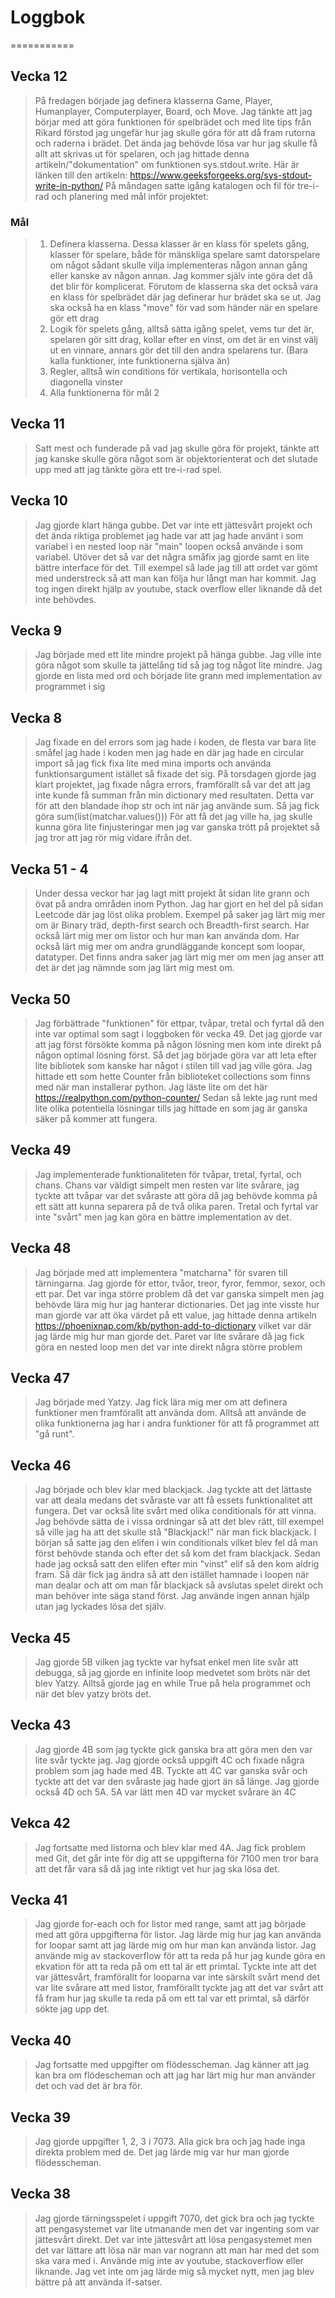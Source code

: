 # Loggbok
===========
## Vecka 12
> På fredagen började jag definera klasserna Game, Player, Humanplayer, Computerplayer, Board, och Move. Jag tänkte att jag börjar med att göra funktionen för spelbrädet och med lite tips från Rikard förstod jag ungefär hur jag skulle göra för att då fram rutorna och raderna i brädet. Det ända jag behövde lösa var hur jag skulle få allt att skrivas ut för spelaren, och jag hittade denna artikeln/"dokumentation" om funktionen sys.stdout.write. Här är länken till den artikeln: https://www.geeksforgeeks.org/sys-stdout-write-in-python/
> På måndagen satte igång katalogen och fil för tre-i-rad och planering med mål inför projektet:
### Mål
> 1. Definera klasserna. Dessa klasser är en klass för spelets gång, klasser för spelare, både för mänskliga spelare samt datorspelare om något sådant skulle vilja implementeras någon annan gång eller kanske av någon annan. Jag kommer själv inte göra det då det blir för komplicerat. Förutom de klasserna ska det också vara en klass för spelbrädet där jag definerar hur brädet ska se ut. Jag ska också ha en klass "move" för vad som händer när en spelare gör ett drag
> 2. Logik för spelets gång, alltså sätta igång spelet, vems tur det är, spelaren gör sitt drag, kollar efter en vinst, om det är en vinst välj ut en vinnare, annars gör det till den andra spelarens tur. (Bara kalla funktioner, inte funktionerna själva än)
> 3. Regler, alltså win conditions för vertikala, horisontella och diagonella vinster
> 4. Alla funktionerna för mål 2
## Vecka 11
> Satt mest och funderade på vad jag skulle göra för projekt, tänkte att jag kanske skulle göra något som är objektorienterat och det slutade upp med att jag tänkte göra ett tre-i-rad spel.
## Vecka 10
> Jag gjorde klart hänga gubbe. Det var inte ett jättesvårt projekt och det ända riktiga problemet jag hade var att jag hade använt i som variabel i en nested loop när "main" loopen också använde i som variabel. Utöver det så var det några småfix jag gjorde samt en lite bättre interface för det. Till exempel så lade jag till att ordet var gömt med understreck så att man kan följa hur långt man har kommit. Jag tog ingen direkt hjälp av youtube, stack overflow eller liknande då det inte behövdes. 
## Vecka 9
> Jag började med ett lite mindre projekt på hänga gubbe. Jag ville inte göra något som skulle ta jättelång tid så jag tog något lite mindre. Jag gjorde en lista med ord och började lite grann med implementation av programmet i sig
## Vecka 8
> Jag fixade en del errors som jag hade i koden, de flesta var bara lite småfel jag hade i koden men jag hade en där jag hade en circular import så jag fick fixa lite med mina imports och använda funktionsargument istället så fixade det sig. På torsdagen gjorde jag klart projektet, jag fixade några errors, framförallt så var det att jag inte kunde få summan från min dictionary med resultaten. Detta var för att den blandade ihop str och int när jag använde sum. Så jag fick göra sum(list(matchar.values())) För att få det jag ville ha, jag skulle kunna göra lite finjusteringar men jag var ganska trött på projektet så jag tror att jag rör mig vidare ifrån det.
## Vecka 51 - 4
> Under dessa veckor har jag lagt mitt projekt åt sidan lite grann och övat på andra områden inom Python. Jag har gjort en hel del på sidan Leetcode där jag löst olika problem. Exempel på saker jag lärt mig mer om är Binary träd, depth-first search och Breadth-first search. Har också lärt mig mer om listor och hur man kan använda dom. Har också lärt mig mer om andra grundläggande koncept som loopar, datatyper. Det finns andra saker jag lärt mig mer om men jag anser att det är det jag nämnde som jag lärt mig mest om.
## Vecka 50
> Jag förbättrade "funktionen" för ettpar, tvåpar, tretal och fyrtal då den inte var optimal som sagt i loggboken för vecka 49. Det jag gjorde var att jag först försökte komma på någon lösning men kom inte direkt på någon optimal lösning först. Så det jag började göra var att leta efter lite bibliotek som kanske har något i stilen till vad jag ville göra. Jag hittade ett som hette Counter från biblioteket collections som finns med när man installerar python. Jag läste lite om det här https://realpython.com/python-counter/ Sedan så lekte jag runt med lite olika potentiella lösningar tills jag hittade en som jag är ganska säker på kommer att fungera.

## Vecka 49
> Jag implementerade funktionaliteten för tvåpar, tretal, fyrtal, och chans. Chans var väldigt simpelt men resten var lite svårare, jag tyckte att tvåpar var det svåraste att göra då jag behövde komma på ett sätt att kunna separera på de två olika paren. Tretal och fyrtal var inte "svårt" men jag kan göra en bättre implementation av det.
## Vecka 48
> Jag började med att implementera "matcharna" för svaren till tärningarna. Jag gjorde för ettor, tvåor, treor, fyror, femmor, sexor, och ett par. Det var inga större problem då det var ganska simpelt men jag behövde lära mig hur jag hanterar dictionaries. Det jag inte visste hur man gjorde var att öka värdet på ett value, jag hittade denna artikeln https://phoenixnap.com/kb/python-add-to-dictionary vilket var där jag lärde mig hur man gjorde det. Paret var lite svårare då jag fick göra en nested loop men det var inte direkt några större problem

## Vecka 47
> Jag började med Yatzy. Jag fick lära mig mer om att definera funktioner men framförallt att använda dom. Alltså att använde de olika funktionerna jag har i andra funktioner för att få programmet att "gå runt".
## Vecka 46
> Jag började och blev klar med blackjack. Jag tyckte att det lättaste var att deala medans det svåraste var att få essets funktionalitet att fungera. Det var också lite svårt med olika conditionals för att vinna. Jag behövde sätta de i vissa ordningar så att det blev rätt, till exempel så ville jag ha att det skulle stå "Blackjack!" när man fick blackjack. I början så satte jag den elifen i win conditionals vilket blev fel då man först behövde standa och efter det så kom det fram blackjack. Sedan hade jag också satt den elifen efter min "vinst" elif så den kom aldrig fram. Så där fick jag ändra så att den istället hamnade i loopen när man dealar och att om man får blackjack så avslutas spelet direkt och man behöver inte säga stand först. Jag använde ingen annan hjälp utan jag lyckades lösa det själv.

## Vecka 45
> Jag gjorde 5B vilken jag tyckte var hyfsat enkel men lite svår att debugga, så jag gjorde en infinite loop medvetet som bröts när det blev Yatzy. Alltså gjorde jag en while True på hela programmet och när det blev yatzy bröts det.

## Vecka 43
> Jag gjorde 4B som jag tyckte gick ganska bra att göra men den var lite svår tyckte jag. Jag gjorde också uppgift 4C och fixade några problem som jag hade med 4B. Tyckte att 4C var ganska svår och tyckte att det var den svåraste jag hade gjort än så länge. Jag gjorde också 4D och 5A. 5A var lätt men 4D var mycket svårare än 4C

## Vekca 42
> Jag fortsatte med listorna och blev klar med 4A. Jag fick problem med Git, det går inte för dig att se uppgifterna för 7100 men tror bara att det får vara så då jag inte riktigt vet hur jag ska lösa det.

## Vecka 41
> Jag gjorde for-each och for listor med range, samt att jag började med att göra uppgifterna för listor.
> Jag lärde mig hur jag kan använda for loopar samt att jag lärde mig om hur man kan använda listor.
> Jag använde mig av stackoverflow för att ta reda på hur jag kunde göra en ekvation för att ta reda på om ett tal är ett primtal.
> Tyckte inte att det var jättesvårt, framförallt for looparna var inte särskilt svårt mend det var lite svårare att med listor, framförallt tyckte jag att det var svårt att få fram hur jag skulle ta reda på om ett tal var ett primtal, så därför sökte jag upp det.

## Vecka 40
> Jag fortsatte med uppgifter om flödesscheman.
> Jag känner att jag kan bra om flödescheman och att jag har lärt mig hur man använder det och vad det är bra för.

## Vecka 39
> Jag gjorde uppgifter 1, 2, 3 i 7073. Alla gick bra och jag hade inga direkta problem med de. Det jag lärde mig var hur man gjorde flödesscheman.


## Vecka 38
> Jag gjorde tärningsspelet i uppgift 7070, det gick bra och jag tyckte att pengasystemet var lite utmanande men det var ingenting som var jättesvårt direkt. Det var inte jättesvårt att lösa pengasystemet men det var lättare att lösa när man var nogrann att man har med det som ska vara med i.
> Använde mig inte av youtube, stackoverflow eller liknande.
> Jag vet inte om jag lärde mig så mycket nytt, men jag blev bättre på att använda if-satser.
